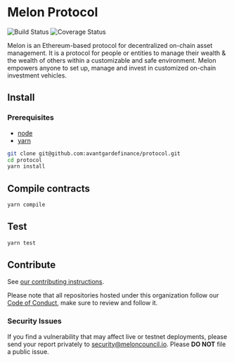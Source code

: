 # Melon Protocol

![Build Status](https://github.com/avantgardefinance/protocol/workflows/CI/badge.svg)
![Coverage Status](https://coveralls.io/repos/github/avantgardefinance/protocol/badge.svg?branch=develop&t=5QSBFe)

Melon is an Ethereum-based protocol for decentralized on-chain asset management. It is a protocol for people or entities to manage their wealth & the wealth of others within a customizable and safe environment. Melon empowers anyone to set up, manage and invest in customized on-chain investment vehicles.

## Install

### Prerequisites

- [node](https://www.nodejs.org)
- [yarn](https://www.yarnpkg.com)

```sh
git clone git@github.com:avantgardefinance/protocol.git
cd protocol
yarn install
```

## Compile contracts

```sh
yarn compile
```

## Test

```sh
yarn test
```

## Contribute

See [our contributing instructions](CONTRIBUTING.md).

Please note that all repositories hosted under this organization follow our [Code of Conduct](CODE_OF_CONDUCT.md), make sure to review and follow it.

### Security Issues

If you find a vulnerability that may affect live or testnet deployments, please send your report privately to [security@meloncouncil.io](mailto:security@meloncouncil.io). Please **DO NOT** file a public issue.
